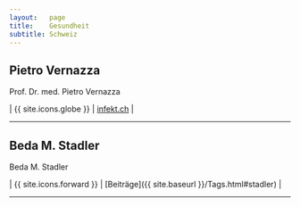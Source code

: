 ```yaml
---
layout:   page
title:    Gesundheit
subtitle: Schweiz
---
```


## Pietro Vernazza 

Prof. Dr. med. Pietro Vernazza

| {{ site.icons.globe }}    | [infekt.ch](https://infekt.ch) |

---

## Beda M. Stadler

Beda M. Stadler

| {{ site.icons.forward }}  | [Beiträge]({{ site.baseurl }}/Tags.html#stadler) |

---
